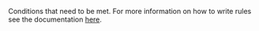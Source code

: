 Conditions that need to be met. For more information on how to write rules see the documentation [here](https://github.com/dassana-io/rule-engine).

